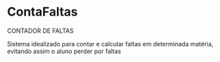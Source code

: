 # ContaFaltas
CONTADOR DE FALTAS 

Sistema idealizado para contar e calcular faltas em determinada matéria, evitando assim o aluno perder por faltas
